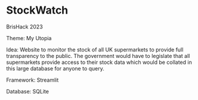 # StockWatch
BrisHack 2023

Theme: My Utopia

Idea:
Website to monitor the stock of all UK supermarkets to provide full transparency to the public. The government would have to legislate that all supermarkets provide access to their stock data which would be collated in this large database for anyone to query.

Framework: Streamlit

Database: SQLite

